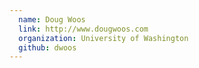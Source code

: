 ```yaml
---
  name: Doug Woos
  link: http://www.dougwoos.com
  organization: University of Washington
  github: dwoos
---
```

